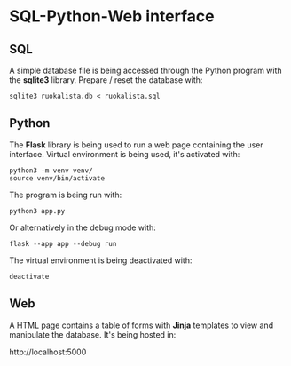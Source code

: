 # SQL-Python-Web interface

## SQL
A simple database file is being accessed through the Python program with the **sqlite3** library. 
Prepare / reset the database with:  
```
sqlite3 ruokalista.db < ruokalista.sql
```

## Python
The **Flask** library is being used to run a web page containing the user interface.
Virtual environment is being used, it's activated with:
```
python3 -m venv venv/
source venv/bin/activate
```
The program is being run with:
```
python3 app.py
```
Or alternatively in the debug mode with:
```
flask --app app --debug run
```
The virtual environment is being deactivated with:
```
deactivate
```

## Web
A HTML page contains a table of forms with **Jinja** templates to view and manipulate the database. It's being hosted in:

http://localhost:5000

